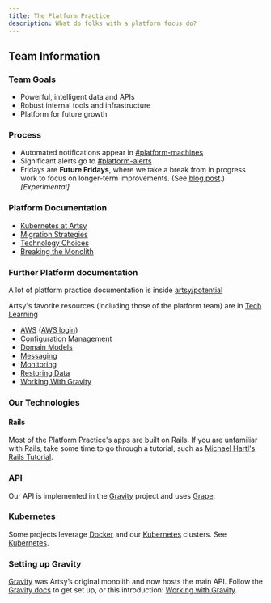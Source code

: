 ```yaml
---
title: The Platform Practice
description: What do folks with a platform focus do?
---
```


## Team Information

### Team Goals

- Powerful, intelligent data and APIs
- Robust internal tools and infrastructure
- Platform for future growth

### Process

- Automated notifications appear in [#platform-machines](https://artsy.slack.com/messages/platform-machines/)
- Significant alerts go to [#platform-alerts](https://artsy.slack.com/messages/platform-alerts/)
- Fridays are **Future Fridays**, where we take a break from in progress work to focus on longer-term improvements.
  (See [blog post](http://artsy.github.io/blog/2015/12/22/future-fridays/).) _[Experimental]_

### Platform Documentation

- [Kubernetes at Artsy](/practices/platform/kubernetes.md)
- [Migration Strategies](/practices/platform/migrations.md)
- [Technology Choices](/playbooks/technology-choices.md)
- [Breaking the Monolith](/practices/platform/breaking-the-monolith.md)

### Further Platform documentation

A lot of platform practice documentation is inside
[artsy/potential](https://github.com/artsy/potential/blob/master/platform/)

Artsy's favorite resources (including those of the platform team) are in [Tech Learning](/resources/tech_learning.md#platform-practice)

- [AWS](https://github.com/artsy/potential/blob/master/platform/AWS.md) ([AWS login](https://artsy.signin.aws.amazon.com/console))
- [Configuration Management](https://github.com/artsy/potential/blob/master/platform/ConfigurationManagement.md)
- [Domain Models](https://github.com/artsy/potential/blob/master/platform/DomainModels.md)
- [Messaging](https://github.com/artsy/potential/blob/master/platform/Messaging.md)
- [Monitoring](https://github.com/artsy/potential/blob/master/platform/Monitoring.md)
- [Restoring Data](https://github.com/artsy/potential/blob/master/platform/RestoringData.md)
- [Working With Gravity](https://github.com/artsy/potential/blob/master/platform/WorkingWithGravity.md)

### Our Technologies

#### Rails

Most of the Platform Practice's apps are built on Rails. If you are unfamiliar with Rails, take some time to go
through a tutorial, such as [Michael Hartl's Rails Tutorial](https://www.railstutorial.org/book).

### API

Our API is implemented in the [Gravity](https://github.com/artsy/gravity) project and uses
[Grape](https://github.com/intridea/grape).

### Kubernetes

Some projects leverage [Docker](https://www.docker.com/) and our [Kubernetes](https://kubernetes.io/) clusters. See
[Kubernetes](platform/Kubernetes.md).

### Setting up Gravity

[Gravity](https://github.com/artsy/gravity) was Artsy’s original monolith and now hosts the main API. Follow the [Gravity docs](https://github.com/artsy/gravity/blob/master/doc/GettingStarted.md) to get set up, or this introduction: [Working with Gravity](https://github.com/artsy/potential/blob/master/platform/WorkingWithGravity.md).
